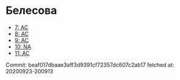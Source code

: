 # Белесова
- [7: AC](7.md)
- [8: AC](8.md)
- [9: AC](9.md)
- [10: NA](10.md)
- [11: AC](11.md)

Commit: beaf017dbaae3aff3d9391cf72357dc607c2ab17
 fetched at: 20200923-200913
